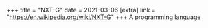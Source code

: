 +++
title = "NXT-G"
date = 2021-03-06
[extra]
link = "https://en.wikipedia.org/wiki/NXT-G"
+++
A programming language

